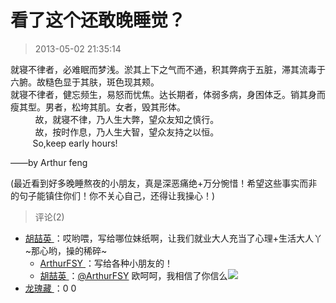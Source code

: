 # 看了这个还敢晚睡觉？

> 2013-05-02 21:35:14

就寝不律者，必难眠而梦浅。淤其上下之气而不通，积其弊病于五脏，滞其流毒于六腑。故糙色显于其肤，斑色现其颊。  
就寝不律者，健忘频生，易怒而忧焦。达长期者，体弱多病，身困体乏。销其身而瘦其型。男者，松垮其肌。女者，毁其形体。  
          故，就寝不律，乃人生大弊，望众友知之慎行。  
          故，按时作息，乃人生大智，望众友持之以恒。  
         So,keep early hours!

——by Arthur feng

(最近看到好多晚睡熬夜的小朋友，真是深恶痛绝+万分惋惜！希望这些事实而非的句子能镇住你们！你不关心自己，还得让我操心！)

> 评论(2)

- [胡喆英 ](https://user.qzone.qq.com/1025682220)：哎哟喂，写给哪位妹纸啊，让我们就业大人充当了心理+生活大人丫~那心哟，操的稀碎~
  - [ArthurFSY ](https://user.qzone.qq.com/254904240)：写给各种小朋友的！
  - [胡喆英 ](https://user.qzone.qq.com/1025682220)：[@ArthurFSY](https://user.qzone.qq.com/254904240) 欧呵呵，我相信了你信么![](https://pan.4a1801.life:11443/d/NAS/Qzone/Common/images/e144.gif)
- [龙瑰藏 ](https://user.qzone.qq.com/407610752)：0 0
